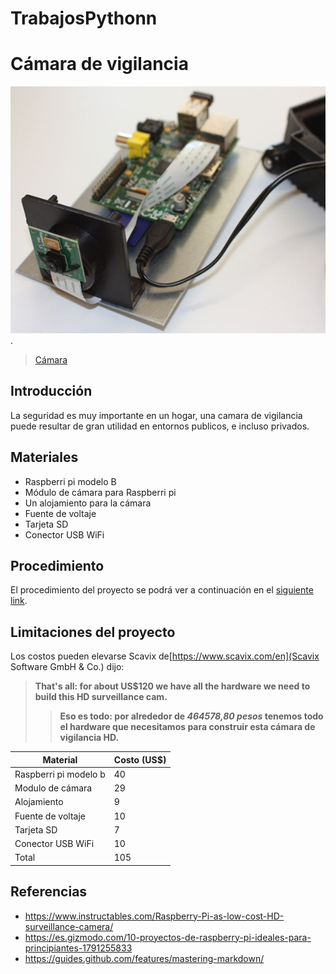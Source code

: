 # TrabajosPythonn
# Cámara de vigilancia
![Camara Raspberri Pi](camara.jpg).
>[Cámara](https://content.instructables.com/ORIG/FEM/MVMR/HO7X6PPQ/FEMMVMRHO7X6PPQ.jpg?auto=webp&frame=1&fit=bounds&md=fd0e2d8cd125687fdcebdbe307aa4cca)
## Introducción
La seguridad es muy importante en un hogar, una camara de vigilancia puede resultar de gran utilidad en entornos publicos, e incluso privados.
## Materiales
* Raspberri pi modelo B
* Módulo de cámara para Raspberri pi
* Un alojamiento para la cámara
* Fuente de voltaje
* Tarjeta SD
* Conector USB WiFi
## Procedimiento
El procedimiento del proyecto se podrá ver a continuación en el [siguiente link](https://www.instructables.com/Raspberry-Pi-as-low-cost-HD-surveillance-camera/).
## Limitaciones del proyecto
Los costos pueden elevarse
Scavix de[https://www.scavix.com/en](Scavix Software GmbH & Co.) dijo:
> **That's all: for about US$120 we have all the hardware we need to build this HD surveillance cam.**
> > **Eso es todo: por alrededor de ***464578,80 pesos*** tenemos todo el hardware que necesitamos para construir esta cámara de vigilancia HD.**

|  Material | Costo (US$)|
| ---  | --- |
|  Raspberri pi modelo b  | 40  |
|  Modulo de cámara  | 29  |
|  Alojamiento  | 9  |
|  Fuente de voltaje  | 10  |
|  Tarjeta SD  | 7 |
|  Conector USB WiFi  | 10 |
|  Total  | 105  |
## Referencias
* https://www.instructables.com/Raspberry-Pi-as-low-cost-HD-surveillance-camera/
* https://es.gizmodo.com/10-proyectos-de-raspberry-pi-ideales-para-principiantes-1791255833
* https://guides.github.com/features/mastering-markdown/

